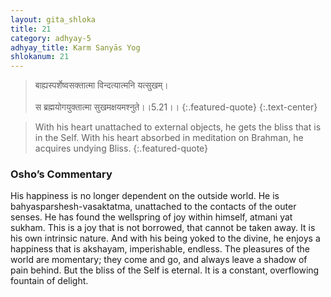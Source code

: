 ```yaml
---
layout: gita_shloka
title: 21
category: adhyay-5
adhyay_title: Karm Sanyās Yog
shlokanum: 21
---
```


> बाह्यस्पर्शेष्वसक्तात्मा विन्दत्यात्मनि यत्सुखम्।<br><br>स ब्रह्मयोगयुक्तात्मा सुखमक्षयमश्नुते।।5.21।।
{:.featured-quote} 
{:.text-center}

> With his heart unattached to external objects, he gets the bliss that is in the Self. With his heart absorbed in meditation on Brahman, he acquires undying Bliss.
{:.featured-quote}

### Osho’s Commentary
His happiness is no longer dependent on the outside world. He is bahyasparshesh-vasaktatma, unattached to the contacts of the outer senses.
He has found the wellspring of joy within himself, atmani yat sukham. This is a joy that is not borrowed, that cannot be taken away. It is his own intrinsic nature.
And with his being yoked to the divine, he enjoys a happiness that is akshayam, imperishable, endless. The pleasures of the world are momentary; they come and go, and always leave a shadow of pain behind. But the bliss of the Self is eternal. It is a constant, overflowing fountain of delight.
